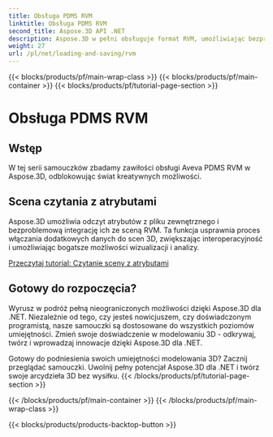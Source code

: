 ```yaml
---
title: Obsługa PDMS RVM
linktitle: Obsługa PDMS RVM
second_title: Aspose.3D API .NET
description: Aspose.3D w pełni obsługuje format RVM, umożliwiając bezproblemowy import i eksport modeli 3D, zwiększając kompatybilność i efektywność przepływu pracy.
weight: 27
url: /pl/net/loading-and-saving/rvm
---
```


{{< blocks/products/pf/main-wrap-class >}}
{{< blocks/products/pf/main-container >}}
{{< blocks/products/pf/tutorial-page-section >}}

# Obsługa PDMS RVM

## Wstęp

W tej serii samouczków zbadamy zawiłości obsługi Aveva PDMS RVM w Aspose.3D, odblokowując świat kreatywnych możliwości.

## Scena czytania z atrybutami

Aspose.3D umożliwia odczyt atrybutów z pliku zewnętrznego i bezproblemową integrację ich ze sceną RVM. Ta funkcja usprawnia proces włączania dodatkowych danych do scen 3D, zwiększając interoperacyjność i umożliwiając bogatsze możliwości wizualizacji i analizy.

[Przeczytaj tutorial: Czytanie sceny z atrybutami](read-existing-attributes)


## Gotowy do rozpoczęcia?

Wyrusz w podróż pełną nieograniczonych możliwości dzięki Aspose.3D dla .NET. Niezależnie od tego, czy jesteś nowicjuszem, czy doświadczonym programistą, nasze samouczki są dostosowane do wszystkich poziomów umiejętności. Zmień swoje doświadczenie w modelowaniu 3D - odkrywaj, twórz i wprowadzaj innowacje dzięki Aspose.3D dla .NET.

Gotowy do podniesienia swoich umiejętności modelowania 3D? Zacznij przeglądać samouczki. Uwolnij pełny potencjał Aspose.3D dla .NET i twórz swoje arcydzieła 3D bez wysiłku.
{{< /blocks/products/pf/tutorial-page-section >}}

{{< /blocks/products/pf/main-container >}}
{{< /blocks/products/pf/main-wrap-class >}}

{{< blocks/products/products-backtop-button >}}
